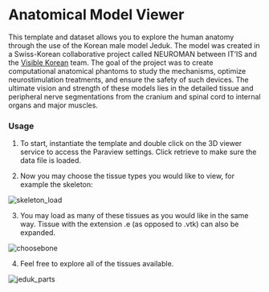 # Anatomical Model Viewer

This template and dataset allows you to explore the human anatomy through the use of the Korean male model Jeduk. The model was created in a Swiss-Korean collaborative project called NEUROMAN between IT’IS and the [Visible Korean](http://vkh3.kisti.re.kr/?q=node/24) team. The goal of the project was to create computational anatomical phantoms to study the mechanisms, optimize neurostimulation treatments, and ensure the safety of such devices. The ultimate vision and strength of these models lies in the detailed tissue and peripheral nerve segmentations from the cranium and spinal cord to internal organs and major muscles.


### Usage

1. To start, instantiate the template and double click on the 3D viewer service to access the Paraview settings. Click retrieve to make sure the data file is loaded.

2. Now you may choose the tissue types you would like to view, for example the skeleton:

![skeleton_load](https://user-images.githubusercontent.com/32800795/61585204-bee92b80-ab56-11e9-8361-ef165c1aaca1.gif)

3. You may load as many of these tissues as you would like in the same way. Tissue with the extension .e (as opposed to .vtk) can also be expanded.

![choosebone](https://user-images.githubusercontent.com/32800795/61585205-bee92b80-ab56-11e9-86eb-9e462d15757b.gif)

4. Feel free to explore all of the tissues available.

![jeduk_parts](https://user-images.githubusercontent.com/32800795/61585206-bee92b80-ab56-11e9-929b-1b143b106701.JPG ':size=200%')
